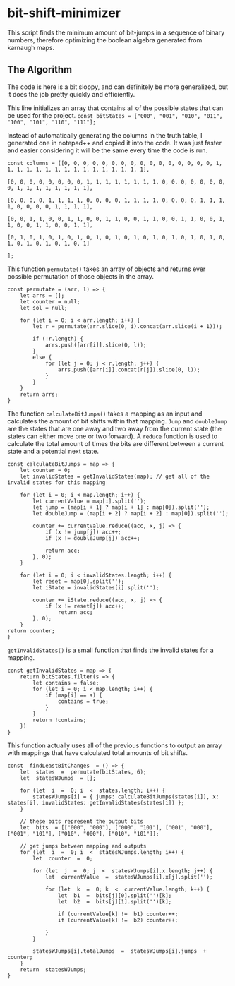 
# bit-shift-minimizer

This script finds the minimum amount of bit-jumps in a sequence of binary numbers, therefore optimizing the boolean algebra generated from karnaugh maps.

  

## The Algorithm

  

The code is here is a bit sloppy, and can definitely be more generalized, but it does the job pretty quickly and efficiently.

  
This line initializes an array that contains all of the possible states that can be used for the project.
```const bitStates = ["000", "001", "010", "011", "100", "101", "110", "111"];```
  
  Instead of automatically generating the columns in the truth table, I generated one in notepad++ and copied it into the code. It was just faster and easier considering it will be the same every time the code is run.
```
const columns = [[0, 0, 0, 0, 0, 0, 0, 0, 0, 0, 0, 0, 0, 0, 0, 0, 1, 1, 1, 1, 1, 1, 1, 1, 1, 1, 1, 1, 1, 1, 1, 1],

[0, 0, 0, 0, 0, 0, 0, 0, 1, 1, 1, 1, 1, 1, 1, 1, 0, 0, 0, 0, 0, 0, 0, 0, 1, 1, 1, 1, 1, 1, 1, 1],

[0, 0, 0, 0, 1, 1, 1, 1, 0, 0, 0, 0, 1, 1, 1, 1, 0, 0, 0, 0, 1, 1, 1, 1, 0, 0, 0, 0, 1, 1, 1, 1],

[0, 0, 1, 1, 0, 0, 1, 1, 0, 0, 1, 1, 0, 0, 1, 1, 0, 0, 1, 1, 0, 0, 1, 1, 0, 0, 1, 1, 0, 0, 1, 1],

[0, 1, 0, 1, 0, 1, 0, 1, 0, 1, 0, 1, 0, 1, 0, 1, 0, 1, 0, 1, 0, 1, 0, 1, 0, 1, 0, 1, 0, 1, 0, 1]

];
``` 


  
 This function ``permutate()`` takes an  array of objects and returns ever possible permutation of those objects in the array. 
```
const permutate = (arr, l) => {
	let arrs = [];
	let counter = null;
	let sol = null;
	
	for (let i = 0; i < arr.length; i++) {
		let r = permutate(arr.slice(0, i).concat(arr.slice(i + 1)));

		if (!r.length) {
			arrs.push([arr[i]].slice(0, l));
		}
		else {
			for (let j = 0; j < r.length; j++) {
				arrs.push([arr[i]].concat(r[j]).slice(0, l));
			}
		}
	}
	return arrs;
}
```

   The function ``calculateBitJumps()`` takes a mapping as an input and calculates the amount of bit shifts within that mapping. ``Jump`` and ``doubleJump`` are the states that are one away and two away from the current state (the states can either move one or two forward). A ``reduce`` function is used to calculate the total amount of times the bits are different between a current state and a potential next state.
```
const calculateBitJumps = map => {
	let counter = 0;
	let invalidStates = getInvalidStates(map); // get all of the invalid states for this mapping

	for (let i = 0; i < map.length; i++) {
		let currentValue = map[i].split('');
		let jump = (map[i + 1] ? map[i + 1] : map[0]).split('');
		let doubleJump = (map[i + 2] ? map[i + 2] : map[0]).split('');

		counter += currentValue.reduce((acc, x, j) => {
			if (x != jump[j]) acc++;
			if (x != doubleJump[j]) acc++;

			return acc;
		}, 0);
	}

	for (let i = 0; i < invalidStates.length; i++) {
		let reset = map[0].split('');
		let iState = invalidStates[i].split('');
		
		counter += iState.reduce((acc, x, j) => {
			if (x != reset[j]) acc++;
				return acc;
		}, 0);
	}
return counter;
}
```

  
  
``getInvalidStates()`` is a small function that finds the invalid states for a mapping.
```
const getInvalidStates = map => {
	return bitStates.filter(s => {
		let contains = false;
		for (let i = 0; i < map.length; i++) {
			if (map[i] == s) {
				contains = true;
			}
		}
		return !contains;
	})
}
```
 This function actually uses all of the previous functions to output an array with mappings that have calculated total amounts of bit shifts.
```
const  findLeastBitChanges  = () => {
	let  states  =  permutate(bitStates, 6);
	let  statesWJumps  = [];
	
	for (let  i  =  0; i  <  states.length; i++) {
		statesWJumps[i] = { jumps: calculateBitJumps(states[i]), x: states[i], invalidStates: getInvalidStates(states[i]) };
	}

	// these bits represent the output bits
	let  bits  = [["000", "000"], ["000", "101"], ["001", "000"], ["001", "101"], ["010", "000"], ["010", "101"]];

	// get jumps between mapping and outputs
	for (let  i  =  0; i  <  statesWJumps.length; i++) {
		let  counter  =  0;

		for (let  j  =  0; j  <  statesWJumps[i].x.length; j++) {
			let  currentValue  =  statesWJumps[i].x[j].split('');
			
			for (let  k  =  0; k  <  currentValue.length; k++) {
				let  b1  =  bits[j][0].split('')[k];
				let  b2  =  bits[j][1].split('')[k];
				
				if (currentValue[k] !=  b1) counter++;
				if (currentValue[k] !=  b2) counter++;

			}
		}

		statesWJumps[i].totalJumps  =  statesWJumps[i].jumps  +  counter;
	}
	return  statesWJumps;
}
```